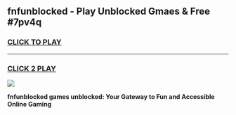
## fnfunblocked - Play Unblocked Gmaes & Free #7pv4q
<h3>
<a href="https://news.freeplayer.one?title=fnfunblocked&ref=03M">CLICK TO PLAY</a></h3>
<hr>

<h3>
<a href="https://news.freeplayer.one?title=fnfunblocked&ref=03M">CLICK 2 PLAY</a>
  
</h3>

<a href="https://news.freeplayer.one?title=fnfunblocked&ref=03M"><img src="https://clearcache.store/games.png"></a>


**fnfunblocked games unblocked: Your Gateway to Fun and Accessible Online Gaming**
